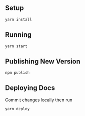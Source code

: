 ## Setup

```sh
yarn install
```

## Running

```sh
yarn start
```

## Publishing New Version

```sh
npm publish
```

## Deploying Docs

Commit changes locally then run

```sh
yarn deploy
```

